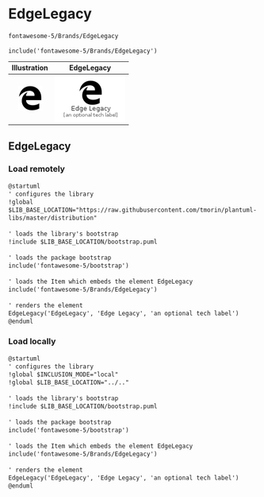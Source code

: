 # EdgeLegacy


```text
fontawesome-5/Brands/EdgeLegacy
```

```text
include('fontawesome-5/Brands/EdgeLegacy')
```



| Illustration | EdgeLegacy |
| :---: | :---: |
| ![illustration for Illustration](../../fontawesome-5/Brands/EdgeLegacy.png) | ![illustration for EdgeLegacy](../../fontawesome-5/Brands/EdgeLegacy.Local.png) |




## EdgeLegacy

### Load remotely
```plantuml
@startuml
' configures the library
!global $LIB_BASE_LOCATION="https://raw.githubusercontent.com/tmorin/plantuml-libs/master/distribution"

' loads the library's bootstrap
!include $LIB_BASE_LOCATION/bootstrap.puml

' loads the package bootstrap
include('fontawesome-5/bootstrap')

' loads the Item which embeds the element EdgeLegacy
include('fontawesome-5/Brands/EdgeLegacy')

' renders the element
EdgeLegacy('EdgeLegacy', 'Edge Legacy', 'an optional tech label')
@enduml
```

### Load locally
```plantuml
@startuml
' configures the library
!global $INCLUSION_MODE="local"
!global $LIB_BASE_LOCATION="../.."

' loads the library's bootstrap
!include $LIB_BASE_LOCATION/bootstrap.puml

' loads the package bootstrap
include('fontawesome-5/bootstrap')

' loads the Item which embeds the element EdgeLegacy
include('fontawesome-5/Brands/EdgeLegacy')

' renders the element
EdgeLegacy('EdgeLegacy', 'Edge Legacy', 'an optional tech label')
@enduml
```

